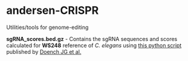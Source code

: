 # andersen-CRISPR
Utilities/tools for genome-editing


__sgRNA_scores.bed.gz__ - Contains the sgRNA sequences and scores calculated for __WS248__ reference of _C. elegans_ using [this python script](http://www.broadinstitute.org/rnai/public/dir/download?dirpath=software&filename=on_target_score_calculator.py) published by [Doench JG et al.](http://www.ncbi.nlm.nih.gov/pubmed/25184501)